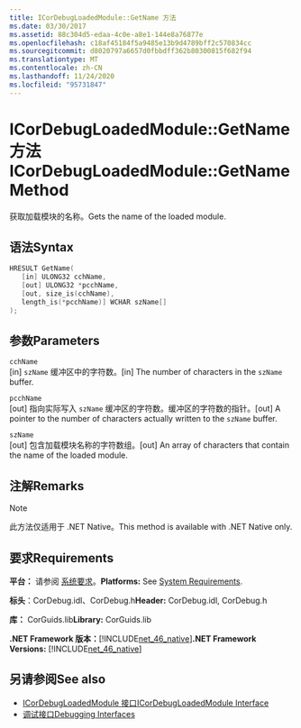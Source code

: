 ```yaml
---
title: ICorDebugLoadedModule::GetName 方法
ms.date: 03/30/2017
ms.assetid: 88c304d5-edaa-4c0e-a8e1-144e8a76877e
ms.openlocfilehash: c18af45184f5a9485e13b9d4789bff2c570834cc
ms.sourcegitcommit: d8020797a6657d0fbbdff362b80300815f682f94
ms.translationtype: MT
ms.contentlocale: zh-CN
ms.lasthandoff: 11/24/2020
ms.locfileid: "95731847"
---
```

# <a name="icordebugloadedmodulegetname-method"></a><span data-ttu-id="1038e-102">ICorDebugLoadedModule::GetName 方法</span><span class="sxs-lookup"><span data-stu-id="1038e-102">ICorDebugLoadedModule::GetName Method</span></span>

<span data-ttu-id="1038e-103">获取加载模块的名称。</span><span class="sxs-lookup"><span data-stu-id="1038e-103">Gets the name of the loaded module.</span></span>  
  
## <a name="syntax"></a><span data-ttu-id="1038e-104">语法</span><span class="sxs-lookup"><span data-stu-id="1038e-104">Syntax</span></span>  
  
```cpp  
HRESULT GetName(  
   [in] ULONG32 cchName,  
   [out] ULONG32 *pcchName,  
   [out, size_is(cchName),  
   length_is(*pcchName)] WCHAR szName[]  
);  
```  
  
## <a name="parameters"></a><span data-ttu-id="1038e-105">参数</span><span class="sxs-lookup"><span data-stu-id="1038e-105">Parameters</span></span>  

 `cchName`  
 <span data-ttu-id="1038e-106">[in] `szName` 缓冲区中的字符数。</span><span class="sxs-lookup"><span data-stu-id="1038e-106">[in] The number of characters in the `szName` buffer.</span></span>  
  
 `pcchName`  
 <span data-ttu-id="1038e-107">[out] 指向实际写入 `szName` 缓冲区的字符数。缓冲区的字符数的指针。</span><span class="sxs-lookup"><span data-stu-id="1038e-107">[out] A pointer to the number of characters actually written to the `szName` buffer.</span></span>  
  
 `szName`  
 <span data-ttu-id="1038e-108">[out] 包含加载模块名称的字符数组。</span><span class="sxs-lookup"><span data-stu-id="1038e-108">[out] An array of characters that contain the name of the loaded module.</span></span>  
  
## <a name="remarks"></a><span data-ttu-id="1038e-109">注解</span><span class="sxs-lookup"><span data-stu-id="1038e-109">Remarks</span></span>  
  
> [!NOTE]
> <span data-ttu-id="1038e-110">此方法仅适用于 .NET Native。</span><span class="sxs-lookup"><span data-stu-id="1038e-110">This method is available with .NET Native only.</span></span>  
  
## <a name="requirements"></a><span data-ttu-id="1038e-111">要求</span><span class="sxs-lookup"><span data-stu-id="1038e-111">Requirements</span></span>  

 <span data-ttu-id="1038e-112">**平台：** 请参阅 [系统要求](../../get-started/system-requirements.md)。</span><span class="sxs-lookup"><span data-stu-id="1038e-112">**Platforms:** See [System Requirements](../../get-started/system-requirements.md).</span></span>  
  
 <span data-ttu-id="1038e-113">**标头**：CorDebug.idl、CorDebug.h</span><span class="sxs-lookup"><span data-stu-id="1038e-113">**Header:** CorDebug.idl, CorDebug.h</span></span>  
  
 <span data-ttu-id="1038e-114">**库：** CorGuids.lib</span><span class="sxs-lookup"><span data-stu-id="1038e-114">**Library:** CorGuids.lib</span></span>  
  
 <span data-ttu-id="1038e-115">**.NET Framework 版本：**[!INCLUDE[net_46_native](../../../../includes/net-46-native-md.md)]</span><span class="sxs-lookup"><span data-stu-id="1038e-115">**.NET Framework Versions:** [!INCLUDE[net_46_native](../../../../includes/net-46-native-md.md)]</span></span>  
  
## <a name="see-also"></a><span data-ttu-id="1038e-116">另请参阅</span><span class="sxs-lookup"><span data-stu-id="1038e-116">See also</span></span>

- [<span data-ttu-id="1038e-117">ICorDebugLoadedModule 接口</span><span class="sxs-lookup"><span data-stu-id="1038e-117">ICorDebugLoadedModule Interface</span></span>](icordebugloadedmodule-interface.md)
- [<span data-ttu-id="1038e-118">调试接口</span><span class="sxs-lookup"><span data-stu-id="1038e-118">Debugging Interfaces</span></span>](debugging-interfaces.md)
